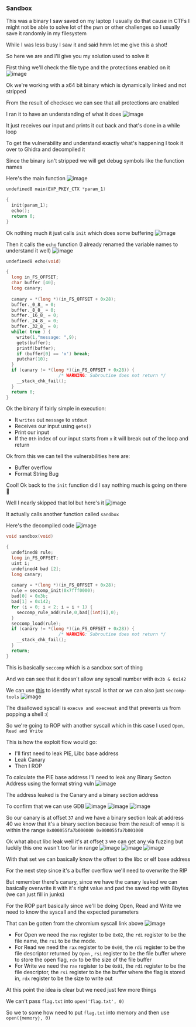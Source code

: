 <h3> Sandbox </h3>

This was a binary I saw saved on my laptop I usually do that cause in CTFs I might not be able to solve lot of the pwn or other challenges so I usually save it randomly in my filesystem 

While I was less busy I saw it and said hmm let me give this a shot!

So here we are and I'll give you my solution used to solve it

First thing we'll check the file type and the protections enabled on it
![image](https://github.com/h4ckyou/h4ckyou.github.io/assets/127159644/7fddcda1-be63-4323-a703-3766620adc46)

Ok we're working with a x64 bit binary which is dynamically linked and not stripped 

From the result of checksec we can see that all protections are enabled 

I ran it to have an understanding of what it does
![image](https://github.com/h4ckyou/h4ckyou.github.io/assets/127159644/985dd096-c94f-4d85-b76b-7e4347408a03)

It just receives our input and prints it out back and that's done in a while loop

To get the vulnerability and understand exactly what's happening I took it over to Ghidra and decompiled it

Since the binary isn't stripped we will get debug symbols like the function names 

Here's the main function
![image](https://github.com/h4ckyou/h4ckyou.github.io/assets/127159644/b4ec45a5-02eb-4e7c-b633-b30c5553727c)

```c
undefined8 main(EVP_PKEY_CTX *param_1)

{
  init(param_1);
  echo();
  return 0;
}
```

Ok nothing much it just calls `init` which does some buffering
![image](https://github.com/h4ckyou/h4ckyou.github.io/assets/127159644/1fc3f08e-be89-450f-8d8e-4da6f91f05b1)

Then it calls the `echo` function (I already renamed the variable names to understand it well)
![image](https://github.com/h4ckyou/h4ckyou.github.io/assets/127159644/f390840d-8de8-4336-b66b-4e1d312af8c7)

```c
undefined8 echo(void)

{
  long in_FS_OFFSET;
  char buffer [40];
  long canary;
  
  canary = *(long *)(in_FS_OFFSET + 0x28);
  buffer._0_8_ = 0;
  buffer._8_8_ = 0;
  buffer._16_8_ = 0;
  buffer._24_8_ = 0;
  buffer._32_8_ = 0;
  while( true ) {
    write(1,"message: ",9);
    gets(buffer);
    printf(buffer);
    if (buffer[0] == 'x') break;
    putchar(10);
  }
  if (canary != *(long *)(in_FS_OFFSET + 0x28)) {
                    /* WARNING: Subroutine does not return */
    __stack_chk_fail();
  }
  return 0;
}
```

Ok the binary if fairly simple in execution:
- It `writes` out `message` to `stdout`
- Receives our input using `gets()`
- Print our input
- If the `0th` index of our input starts from `x` it will break out of the loop and return

Ok from this we can tell the vulnerabilities here are:
- Buffer overflow
- Format String Bug

Cool! Ok back to the `init` function did I say nothing much is going on there 👀

Well I nearly skipped that lol but here's it
![image](https://github.com/h4ckyou/h4ckyou.github.io/assets/127159644/7cd92df8-468b-49fe-8f58-54c1b9b204ba)

It actually calls another function called `sandbox`

Here's the decompiled code
![image](https://github.com/h4ckyou/h4ckyou.github.io/assets/127159644/bd01d611-20b1-4901-ab33-043c6bc14290)

```c
void sandbox(void)

{
  undefined8 rule;
  long in_FS_OFFSET;
  uint i;
  undefined4 bad [2];
  long canary;
  
  canary = *(long *)(in_FS_OFFSET + 0x28);
  rule = seccomp_init(0x7fff0000);
  bad[0] = 0x3b;
  bad[1] = 0x142;
  for (i = 0; i < 2; i = i + 1) {
    seccomp_rule_add(rule,0,bad[(int)i],0);
  }
  seccomp_load(rule);
  if (canary != *(long *)(in_FS_OFFSET + 0x28)) {
                    /* WARNING: Subroutine does not return */
    __stack_chk_fail();
  }
  return;
}
```

This is basically `seccomp` which is a sandbox sort of thing

And we can see that it doesn't allow any syscall number with `0x3b & 0x142`

We can use [this](https://chromium.googlesource.com/chromiumos/docs/+/master/constants/syscalls.md#x86_64-64_bit) to identify what syscall is that or we can also just `seccomp-tools`
![image](https://github.com/h4ckyou/h4ckyou.github.io/assets/127159644/a111717d-2003-482e-bc94-954fba76b5e4)

The disallowed syscall is `execve and execveat` and that prevents us from popping a shell :(

So we're going to ROP with another syscall which in this case I used `Open, Read and Write`

This is how the exploit flow would go:
- I'll first need to leak PIE, Libc base address
- Leak Canary
- Then I ROP

To calculate the PIE base address I'll need to leak any Binary Secton Address using the format string vuln
![image](https://github.com/h4ckyou/h4ckyou.github.io/assets/127159644/d734af16-3cbc-468f-a831-002aa6fb1c97)

The address leaked is the Canary and a binary section address

To confirm that we can use GDB 
![image](https://github.com/h4ckyou/h4ckyou.github.io/assets/127159644/2b68bab1-d1d0-47f5-87f2-5d4f8e238fd1)
![image](https://github.com/h4ckyou/h4ckyou.github.io/assets/127159644/1d922e73-fc9d-4c66-8a5a-402f23b4e5b8)
![image](https://github.com/h4ckyou/h4ckyou.github.io/assets/127159644/d4f5479a-9fd6-4c2e-bea9-151ebf56459b)

So our canary is at offset `37` and we have a binary section leak at address 40 we know that it's a binary section because from the result of `vmmap` it is within the range `0x000055fa7b000000 0x000055fa7b001000`

Ok what about libc leak well it's at offset `3` we can get any via fuzzing but luckily this one wasn't too far in range
![image](https://github.com/h4ckyou/h4ckyou.github.io/assets/127159644/35614d42-1cfa-4399-94aa-81d4a9aa5e3d)
![image](https://github.com/h4ckyou/h4ckyou.github.io/assets/127159644/030dde92-3ea6-449d-90b9-0b1b643ce60b)
![image](https://github.com/h4ckyou/h4ckyou.github.io/assets/127159644/bd42d1c0-6dc6-4e44-9bdb-078755b48eb5)

With that set we can basically know the offset to the libc or elf base address 

For the next step since it's a buffer overflow we'll need to overwrite the RIP

But remember there's canary, since we have the canary leaked we can basically overwrite it with it's right value and pad the saved rbp with 8bytes (we can just fill in junks)

For the ROP part basically since we'll be doing Open, Read and Write we need to know the syscall and the expected parameters

That can be gotten from the chromium syscall link above
![image](https://github.com/h4ckyou/h4ckyou.github.io/assets/127159644/b7281477-6aa7-4d25-bb43-52a339f7cf0c)

- For Open we need the `rax` register to be `0x02`, the `rdi` register to be the file name, the `rsi` to be the mode.
- For Read we need the `rax` register to be `0x00`, the `rdi` register to be the file descriptor returned by `Open` , `rsi` register to be the file buffer where to store the open flag, `rdx` to be the size of the file buffer
- For Write we need the `rax` register to be `0x01`, the `rdi` register to be the file descriptor, the `rsi` register to be the buffer where the flag is stored in, `rdx` register to be the size to write out

At this point the idea is clear but we need just few more things

We can't pass `flag.txt` into `open('flag.txt', 0)` 

So we to some how need to put `flag.txt` into memory and then use `open({memory}, 0)`


